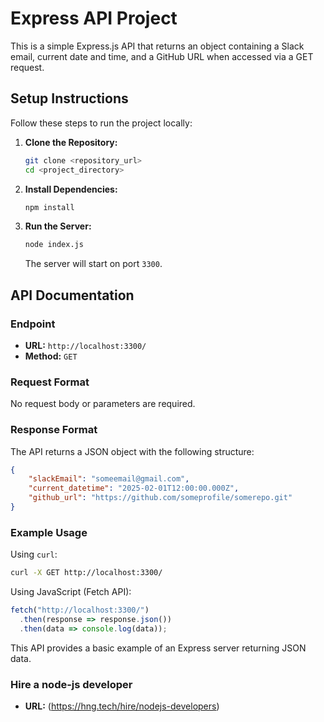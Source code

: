 # Express API Project

This is a simple Express.js API that returns an object containing a Slack email, current date and time, and a GitHub URL when accessed via a GET request.

## Setup Instructions

Follow these steps to run the project locally:

1. **Clone the Repository:**
   ```sh
   git clone <repository_url>
   cd <project_directory>
   ```

2. **Install Dependencies:**
   ```sh
   npm install
   ```

3. **Run the Server:**
   ```sh
   node index.js
   ```
   The server will start on port `3300`.

## API Documentation

### Endpoint
- **URL:** `http://localhost:3300/`
- **Method:** `GET`

### Request Format
No request body or parameters are required.

### Response Format
The API returns a JSON object with the following structure:

```json
{
    "slackEmail": "someemail@gmail.com",
    "current_datetime": "2025-02-01T12:00:00.000Z",
    "github_url": "https://github.com/someprofile/somerepo.git"
}
```

### Example Usage
Using `curl`:
```sh
curl -X GET http://localhost:3300/
```

Using JavaScript (Fetch API):
```js
fetch("http://localhost:3300/")
  .then(response => response.json())
  .then(data => console.log(data));
```

This API provides a basic example of an Express server returning JSON data.
### Hire a node-js developer
- **URL:** (https://hng.tech/hire/nodejs-developers)

